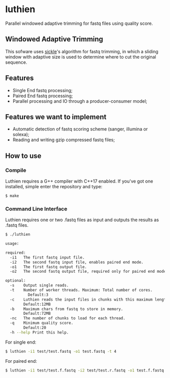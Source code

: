 # luthien
Parallel windowed adaptive trimming for fastq files using quality score.

## Windowed Adaptive Trimming
This sofware uses [sickle](https://github.com/najoshi/sickle)'s algorithm for fastq trimming, in which a sliding window with 
adaptive size is used to determine where to cut the original sequence.

## Features
- Single End fastq processing;
- Paired End fastq processing;
- Parallel processing and IO through a producer-consumer model;

## Features we want to implement
- Automatic detection of fastq scoring scheme (sanger, illumina or solexa);
- Reading and writing gzip compressed fastq files;

## How to use

### Compile

Luthien requires a G++ compiler with C++17 enabled. If you've got one installed, simple enter the repository and type:

```sh
$ make
```

### Command Line Interface

Luthien requires one or two .fastq files as input and outputs the results as .fastq files.

```sh
$ ./luthien

usage: 

required:
  -i1	The first fastq input file.
  -i2	The second fastq input file, enables paired end mode.
  -o1	The first fastq output file.
  -o2	The second fastq output file, required only for paired end mode.

optional:
  -s	Output single reads.
  -t	Number of worker threads. Maximum: Total number of cores.
		  Default:3
  -c	Luthien reads the input files in chunks with this maximum length.
	  	Default:12MB
  -b	Maximum chars from fastq to store in memory.
  		Default:72MB
  -nc	The number of chunks to load for each thread.
  -q	Minimum quality score.
  		Default:20
  -h --help	Print this help.
```

For single end:

```sh
$ luthien -i1 test/test.fastq -o1 test.fastq -t 4
```

For paired end:

```sh
$ luthien -i1 test/test.f.fastq -i2 test/test.r.fastq -o1 test.f.fastq -o2 test.r.fastq -t 4
```
